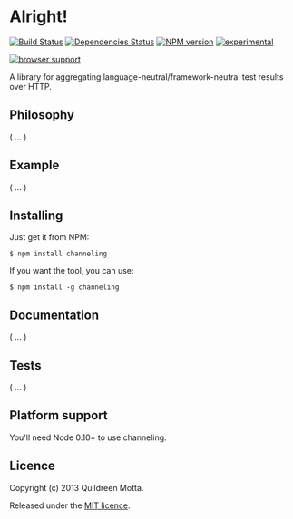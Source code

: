 Alright!
========

[![Build Status](https://travis-ci.org/hifivejs/channeling.png)](https://travis-ci.org/hifivejs/channeling)
[![Dependencies Status](https://david-dm.org/hifivejs/channeling.png)](https://david-dm.org/hifivejs/channeling.png)
[![NPM version](https://badge.fury.io/js/channeling.png)](http://badge.fury.io/js/channeling)
[![experimental](http://hughsk.github.io/stability-badges/dist/experimental.svg)](http://github.com/hughsk/stability-badges)


[![browser support](http://ci.testling.com/hifivejs/channeling.png)](http://ci.testling.com/hifivejs/channeling)

A library for aggregating language-neutral/framework-neutral test results over HTTP.


## Philosophy

( ... )



## Example

( ... )


## Installing

Just get it from NPM:

    $ npm install channeling
    
If you want the tool, you can use:

    $ npm install -g channeling
    

## Documentation

( ... )


## Tests

( ... )


## Platform support

You'll need Node 0.10+ to use channeling.


## Licence

Copyright (c) 2013 Quildreen Motta.

Released under the [MIT licence](https://github.com/hifivejs/channeling/blob/master/LICENCE).
